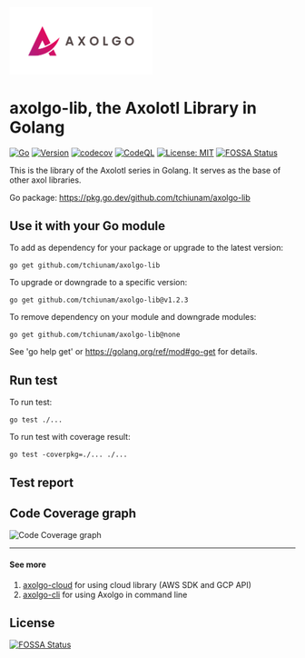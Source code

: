 <img src="images/axolgo-logo-transparent.png" width="50%" />

# axolgo-lib, the Axolotl Library in Golang
[![Go](https://github.com/tchiunam/axolgo-lib/actions/workflows/go.yml/badge.svg)](https://github.com/tchiunam/axolgo-lib/actions/workflows/go.yml)
[![Version](https://img.shields.io/badge/Version-v0.0.3-yellow.svg)](https://github.com/tchiunam/axolgo-lib/releases/tag/v0.0.3)
[![codecov](https://codecov.io/gh/tchiunam/axolgo-lib/branch/main/graph/badge.svg?token=B5DNGRMYUG)](https://codecov.io/gh/tchiunam/axolgo-lib)
[![CodeQL](https://github.com/tchiunam/axolgo-lib/actions/workflows/codeql-analysis.yml/badge.svg)](https://github.com/tchiunam/axolgo-lib/actions/workflows/codeql-analysis.yml)
[![License: MIT](https://img.shields.io/badge/License-MIT-blue.svg)](https://opensource.org/licenses/MIT)
[![FOSSA Status](https://app.fossa.com/api/projects/git%2Bgithub.com%2Ftchiunam%2Faxolgo-lib.svg?type=shield)](https://app.fossa.com/projects/git%2Bgithub.com%2Ftchiunam%2Faxolgo-lib?ref=badge_shield)

This is the library of the Axolotl series in Golang. It serves as the base of other axol libraries.

Go package: https://pkg.go.dev/github.com/tchiunam/axolgo-lib

## Use it with your Go module
To add as dependency for your package or upgrade to the latest version:
```
go get github.com/tchiunam/axolgo-lib
```

To upgrade or downgrade to a specific version:
```
go get github.com/tchiunam/axolgo-lib@v1.2.3
```

To remove dependency on your module and downgrade modules:
```
go get github.com/tchiunam/axolgo-lib@none
```

See 'go help get' or https://golang.org/ref/mod#go-get for details.

## Run test
To run test:
```
go test ./...
```

To run test with coverage result:
```
go test -coverpkg=./... ./...
```

## Test report
## Code Coverage graph
![Code Coverage graph](https://codecov.io/gh/tchiunam/axolgo-lib/branch/main/graphs/tree.svg?token=B5DNGRMYUG)

---
#### See more  
1. [axolgo-cloud](https://github.com/tchiunam/axolgo-cloud) for using cloud library (AWS SDK and GCP API)
2. [axolgo-cli](https://github.com/tchiunam/axolgo-cli) for using Axolgo in command line


## License
[![FOSSA Status](https://app.fossa.com/api/projects/git%2Bgithub.com%2Ftchiunam%2Faxolgo-lib.svg?type=large)](https://app.fossa.com/projects/git%2Bgithub.com%2Ftchiunam%2Faxolgo-lib?ref=badge_large)